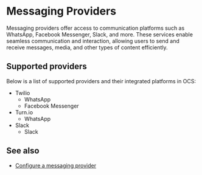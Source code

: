 # Messaging Providers

Messaging providers offer access to communication platforms such as WhatsApp, Facebook Messenger, Slack, and more. These services enable seamless communication and interaction, allowing users to send and receive messages, media, and other types of content efficiently.

## Supported providers
Below is a list of supported providers and their integrated platforms in OCS:

- Twilio
    - WhatsApp
    - Facebook Messenger
- Turn.io
    - WhatsApp
- Slack
    - Slack
<!-- - SureAhdere
    - SureAdhere -->

## See also
- [Configure a messaging provider](../how-to/configure_providers.md)
